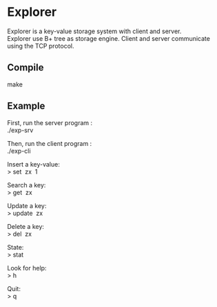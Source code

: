 # Explorer
Explorer is a key-value storage system with client and server.   
Explorer use B+ tree as storage engine. Client and server communicate using the TCP protocol.
## Compile
make

## Example  
First, run the server program :  
./exp-srv  
   
Then, run the client program :   
./exp-cli  

Insert a key-value:  
&gt; set&nbsp;&nbsp;zx&nbsp;&nbsp;1  
   
Search a key:   
&gt; get&nbsp;&nbsp;zx  
  
Update a key:  
&gt; update&nbsp;&nbsp;zx  
   
Delete a key:  
&gt; del&nbsp;&nbsp;zx  
  
State:  
&gt; stat  
  
Look for help:  
&gt; h  
  
Quit:  
&gt; q
